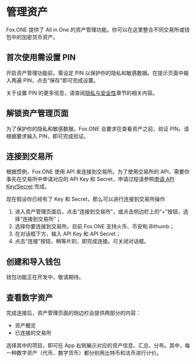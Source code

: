 # 管理资产

Fox.ONE 提供了 All in One 的资产管理功能。你可以在这里整合不同交易所或钱包中的加密货币资产。

## 首次使用需设置 PIN

开启资产管理功能前，需设定 PIN 以保护你的隐私和敏感数据。在提示页面中输入两遍 PIN，点击“保存”即可完成设置。

关于设置 PIN 的更多信息，请查阅[隐私与安全性](/privacy-security/README.md)章节的相关内容。

## 解锁资产管理页面

为了保护你的隐私和敏感数据，Fox.ONE 会要求在查看资产之前，验证 PIN。请根据要求输入 PIN，即可完成验证。

## 连接到交易所

根据惯例，Fox.ONE 使用 API 来连接到交易所。为了使用交易所的 API，需要你事先在交易所中申请对应的 API Key 和 Secret，申请过程请参照[申请 API Key/Secret](/manage-assets/request-key-secret.md) 完成。

现在假设你已经有了 Key 和 Secret，那么可以进行连接到交易所操作

1. 进入资产管理页面后，点击“连接到交易所”，或点击侧边栏上的“+”按钮，选择“连接到交易所”；
2. 选择你要连接到交易所。目前 Fox.ONE 支持火币、币安和 Bithumb；
3. 在对话框下方，输入 API Key 和 API Secret；
4. 点击“连接”按钮，稍等片刻，即完成连接。可关闭对话框。

## 创建和导入钱包

钱包功能正在开发中，敬请期待。

## 查看数字资产

完成连接后，资产管理页面的侧边栏会提供两部分的内容：

- 资产概览
- 已连接的交易所

选择其中的项目，即可在 App 右侧展示对应的资产信息、汇总、分布。其中，每一种数字资产（代币、数字货币）都分别用比特币和法币进行计价。
